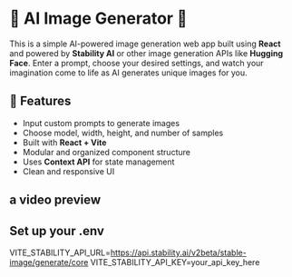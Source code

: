 # 🧠 AI Image Generator 🎨

This is a simple AI-powered image generation web app built using **React** and powered by **Stability AI** or other image generation APIs like **Hugging Face**. Enter a prompt, choose your desired settings, and watch your imagination come to life as AI generates unique images for you.

## 🚀 Features

- Input custom prompts to generate images
- Choose model, width, height, and number of samples
- Built with **React + Vite**
- Modular and organized component structure
- Uses **Context API** for state management
- Clean and responsive UI

## a video preview

## Set up your .env

VITE_STABILITY_API_URL=https://api.stability.ai/v2beta/stable-image/generate/core
VITE_STABILITY_API_KEY=your_api_key_here


